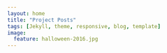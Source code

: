 ```yaml
---
layout: home
title: "Project Posts"
tags: [Jekyll, theme, responsive, blog, template]
image:
  feature: halloween-2016.jpg
---
```

